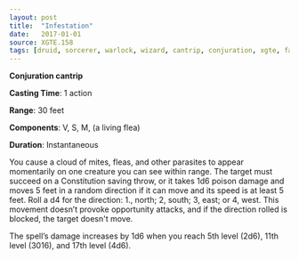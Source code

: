 ```yaml
---
layout: post
title:  "Infestation"
date:   2017-01-01
source: XGTE.158
tags: [druid, sorcerer, warlock, wizard, cantrip, conjuration, xgte, fan]
---
```


**Conjuration cantrip**

**Casting Time**: 1 action

**Range**: 30 feet

**Components**: V, S, M, (a living flea)

**Duration**: Instantaneous

You cause a cloud of mites, fleas, and other parasites to appear momentarily on one creature you can see within range. The target must succeed on a Constitution saving throw, or it takes 1d6 poison damage and moves 5 feet in a random direction if it can move and its speed is at least 5 feet. Roll a d4 for the direction: 1., north; 2, south; 3, east; or 4, west. This movement doesn’t provoke opportunity attacks, and if the direction rolled is blocked, the target doesn't move.

The spell’s damage increases by 1d6 when you reach 5th level (2d6), 11th level (3016), and 17th level (4d6).
